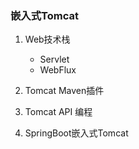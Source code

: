 ### 嵌入式Tomcat

1. Web技术栈
   * Servlet
   * WebFlux

2. Tomcat Maven插件

   

3. Tomcat API 编程

   

4. SpringBoot嵌入式Tomcat

   